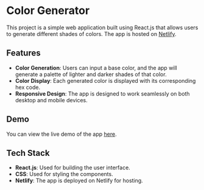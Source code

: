 # Color Generator

This project is a simple web application built using React.js that allows users to generate different shades of colors. The app is hosted on [Netlify](https://nazrin-generate-color.netlify.app/).

## Features

- **Color Generation**: Users can input a base color, and the app will generate a palette of lighter and darker shades of that color.
- **Color Display**: Each generated color is displayed with its corresponding hex code.
- **Responsive Design**: The app is designed to work seamlessly on both desktop and mobile devices.

## Demo

You can view the live demo of the app [here](https://nazrin-generate-color.netlify.app/).

## Tech Stack

- **React.js**: Used for building the user interface.
- **CSS**: Used for styling the components.
- **Netlify**: The app is deployed on Netlify for hosting.

